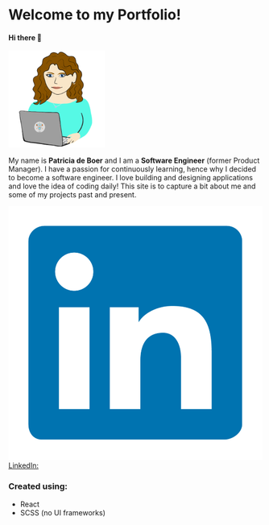 # Welcome to my Portfolio!

#### Hi there :wave:
![GitHub Logo](./public/logo912.png)

My name is **Patricia de Boer** and I am a **Software Engineer** (former Product Manager). I have a passion for continuously learning, hence why I decided to become a software engineer. I love building and designing applications and love the idea of coding daily! This site is to capture a bit about me and some of my projects past and present.

![LinkedIn Logo](./src/images/linkedin.png)[LinkedIn:](https://www.linkedin.com/in/patriciadeboer/)

### Created using:
* React
* SCSS (no UI frameworks)




